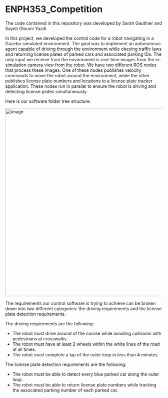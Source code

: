 # ENPH353_Competition

The code contained in this repository was developed by Sarah Gauthier and Sayeh Oloumi Yazdi.

In this project, we developed the control code for a robot navigating in a Gazebo simulated environment. The goal was to implement an autonomous agent capable of driving through the environment while obeying traffic laws and returning license plates of parked cars and associated parking IDs. The only input we receive from the environment is real-time images from the in-simulation camera view from the robot. We have two different ROS nodes that process these images. One of these nodes publishes velocity commands to move the robot around the environment, while the other publishes license plate numbers and locations to a license plate tracker application. These nodes run in parallel to ensure the robot is driving and detecting license plates simultaneously.

Here is our software folder tree structure:

<img width="599" alt="image" src="https://user-images.githubusercontent.com/90274880/208264520-3fd71a63-ac37-49bd-910a-5356384b453c.png">

The requirements our control software is trying to achieve can be broken down into two different categories: the driving requirements and the license plate detection requirements. 

The driving requirements are the following:
* The robot must drive around of the course while avoiding collisions with pedestrians at crosswalks.
* The robot must have at least 2 wheels within the white lines of the road at all times.
* The robot must complete a lap of the outer loop in less than 4 minutes.

The license plate detection requirements are the following:
* The robot must be able to detect every blue parked car along the outer loop.
* The robot must be able to return license plate numbers while tracking the associated parking number of each parked car.
